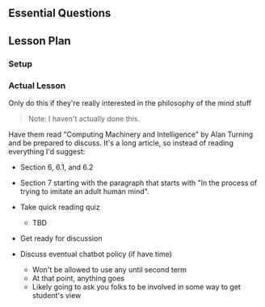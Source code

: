 ## Essential Questions

## Lesson Plan

### Setup

### Actual Lesson

Only do this if they're really interested in the philosophy of the mind stuff

> Note: I haven't actually done this.

Have them read "Computing Machinery and Intelligence" by Alan Turning and be
prepared to discuss. It's a long article, so instead of reading everything I'd
suggest:

- Section 6, 6.1, and 6.2
- Section 7 starting with the paragraph that starts with "In the process of
  trying to imitate an adult human mind".


- Take quick reading quiz
    - TBD
- Get ready for discussion



- Discuss eventual chatbot policy (if have time)
    - Won't be allowed to use any until second term
    - At that point, anything goes
    - Likely going to ask you folks to be involved in some way to get student's view
